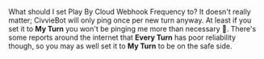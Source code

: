 What should I set Play By Cloud Webhook Frequency to?
It doesn't really matter; CivvieBot will only ping once per new turn anyway. At least if you set it to **My Turn** you won't be pinging me more than necessary 🙂. There's some reports around the internet that **Every Turn** has poor reliability though, so you may as well set it to **My Turn** to be on the safe side.